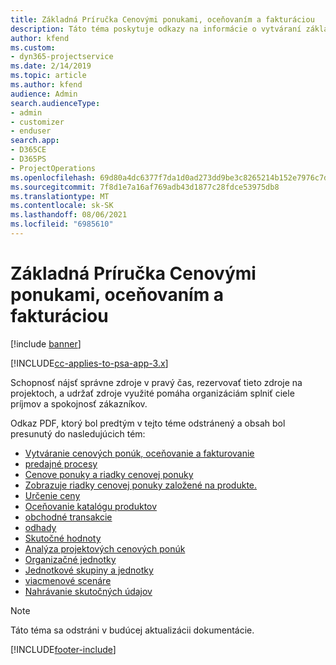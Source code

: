 ```yaml
---
title: Základná Príručka Cenovými ponukami, oceňovaním a fakturáciou
description: Táto téma poskytuje odkazy na informácie o vytváraní základných cenových ponúk, oceňovania a fakturácie v Project Service Automation.
author: kfend
ms.custom:
- dyn365-projectservice
ms.date: 2/14/2019
ms.topic: article
ms.author: kfend
audience: Admin
search.audienceType:
- admin
- customizer
- enduser
search.app:
- D365CE
- D365PS
- ProjectOperations
ms.openlocfilehash: 69d80a4dc6377f7da1d0ad273dd9be3c8265214b152e7976c7d0c73e46a7dbd1
ms.sourcegitcommit: 7f8d1e7a16af769adb43d1877c28fdce53975db8
ms.translationtype: MT
ms.contentlocale: sk-SK
ms.lasthandoff: 08/06/2021
ms.locfileid: "6985610"
---
```

# <a name="basic-guide-to-quoting-pricing-and-billing"></a>Základná Príručka Cenovými ponukami, oceňovaním a fakturáciou

[!include [banner](../../includes/psa-now-project-operations.md)]

[!INCLUDE[cc-applies-to-psa-app-3.x](../../includes/cc-applies-to-psa-app-3x.md)]

Schopnosť nájsť správne zdroje v pravý čas, rezervovať tieto zdroje na projektoch, a udržať zdroje využité pomáha organizáciám splniť ciele príjmov a spokojnosť zákazníkov. 

Odkaz PDF, ktorý bol predtým v tejto téme odstránený a obsah bol presunutý do nasledujúcich tém:

- [Vytváranie cenových ponúk, oceňovanie a fakturovanie](../quote-bill-price.md)
- [predajné procesy](../basic-sales-process.md)
- [Cenove ponuky a riadky cenovej ponuky](../basic-quote-lines.md)
- [Zobrazuje riadky cenovej ponuky založené na produkte.](../product-based-quote-lines.md)
- [Určenie ceny](../basic-pricing.md)
- [Oceňovanie katalógu produktov](../product-catalog-pricing.md)
- [obchodné transakcie](../basic-business-transactions.md)
- [odhady](../estimates.md)
- [Skutočné hodnoty](../actuals.md)
- [Analýza projektových cenových ponúk](../basic-analyzing-quotes.md)
- [Organizačné jednotky](../advanced-organizational.md)
- [Jednotkové skupiny a jednotky](../advanced-units.md)
- [viacmenové scenáre](../advanced-currency.md)
- [Nahrávanie skutočných údajov](../advanced-actuals.md)

> [!NOTE]
> Táto téma sa odstráni v budúcej aktualizácii dokumentácie. 


[!INCLUDE[footer-include](../../includes/footer-banner.md)]